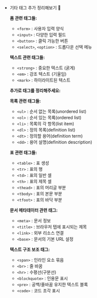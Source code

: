 - 기타 태그 추가 정리해보기 🍠
    
    **폼 관련 태그들:**
    
    - `<form>` : 사용자 입력 양식
    - `<input>` : 다양한 입력 필드
    - `<button>` : 클릭 가능한 버튼
    - `<select>`, `<option>` : 드롭다운 선택 메뉴
    
    **텍스트 관련 태그들:**
    
    - `<strong>` : 중요한 텍스트 (굵게)
    - `<em>` : 강조 텍스트 (기울임)
    - `<mark>` : 하이라이트된 텍스트
    
    **추가로 태그를 정리해주세요:**
    
    **목록 관련 태그들:**
    
    - `<ul>`  : 순서 없는 목록(unordered list)
    - `<ol>` : 순서 있는 목룍(ordered list)
    - `<li>` :  목록의 각 항목(list item)
    - `<dl>` : 정의 목록(definition list)
    - `<dt>` : 정의할 용어(definition term)
    - `<dd>` : 용어 설명(definition description)
    
    **표 관련 태그들:**
    
    - `<table>` : 표 생성
    - `<tr>` : 표의 행
    - `<td>` : 표의 일반 셀
    - `<th>` : 표의 제목 셀
    - `<thead>` : 표의 머리글 부분
    - `<tbody>` : 표의 본문 부분
    - `<tfoot>` : 표의 바닥 부분
    
    **문서 메타데이터 관련 태그:**
    
    - `<meta>` : 문서 정보
    - `<title>` : 브라우저 탭에 표시되는 제목
    - `<link>` : 외부 리소스 연결
    - `<base>` : 문서의 기본 URL 설정
    
    **텍스트 구조 보조 태그:**
    
    - `<span>` : 인라인 요소 묶음
    - `<br>` : 줄 바꿈
    - `<hr>` : 수평선(구분선)
    - `<blockquote>` : 인용문 표시
    - `<pre>` : 공백/줄바꿈 유지한 텍스트 블록
    - `<code>` : 코드 조각 표시

    